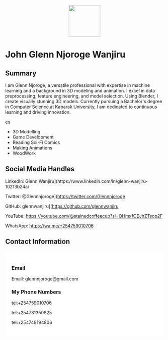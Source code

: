 
<div id="header" align="center">
  <img src="https://media.giphy.com/media/l0HlNaQ6gWfllcjDO/giphy.gif" width="100"/>
</div>


# John Glenn Njoroge Wanjiru




## Summary

I am Glenn Njoroge, a versatile professional with expertise in machine learning and a background in 3D modeling and animation. I excel in data preprocessing, feature engineering, and model selection. Using Blender, I create visually stunning 3D models. Currently pursuing a Bachelor's degree in Computer Science at Kabarak University, I am dedicated to continuous learning and driving innovation.

es</h2> <ul> <li>3D Modelling</li> <li>Game Development</li> <li>Reading Sci-Fi Comics</li> <li>Making Animations</li> <li>WoodWork</li> </ul> </div>

## Social Media Handles

<p >
  LinkedIn: Glenn Wanjiru](https://www.linkedin.com/in/glenn-wanjiru-10213b24a/
  <br/>
  
  Twitter: @Glennnjoroge](https://twitter.com/Glennnjoroge
    <br/>
    
  GitHub: glennwanjiru](https://github.com/glennwanjiru
    <br/>
    
  YouTube: https://youtube.com/@stainedcoffeecup?si=OHmxfOEJhZTsop2F
    <br/>
    
  WhatsApp: https://wa.me/+254759010706
</p>

## Contact Information

<div style="background-color: white; padding: 20px; border-radius: 10px;">
  <h3>Email</h3>
  Email: glennnjoroge@gmail.com

  <h3>My Phone Numbers</h3>
  tel:+254759010706
  
  
  tel:+254731350825
  
  
  tel:+254748194806
</div>

